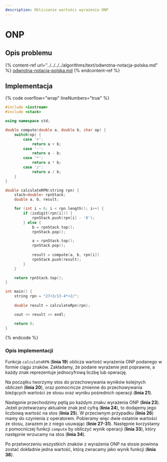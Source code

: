 ```yaml
---
description: Obliczanie wartości wyrażenia ONP
---
```


# ONP

## Opis problemu

{% content-ref url="../../../../algorithms/text/odwrotna-notacja-polska.md" %}
[odwrotna-notacja-polska.md](../../../../algorithms/text/odwrotna-notacja-polska.md)
{% endcontent-ref %}

## Implementacja

{% code overflow="wrap" lineNumbers="true" %}
```cpp
#include <iostream>
#include <stack>

using namespace std;

double compute(double a, double b, char op) {
    switch(op) {
        case '+':
            return a + b;
        case '-':
            return a - b;
        case '*':
            return a * b;
        case '/':
            return a / b;
    }
}

double calculateRPN(string rpn) {
    stack<double> rpnStack;
    double a, b, result;

    for (int i = 0; i < rpn.length(); i++) {
        if (isdigit(rpn[i])) {
            rpnStack.push(rpn[i] - '0');
        } else {
            b = rpnStack.top();
            rpnStack.pop();

            a = rpnStack.top();
            rpnStack.pop();
            
            result = compute(a, b, rpn[i])
            rpnStack.push(result);
        }
    }

    return rpnStack.top();
}

int main() {
    string rpn = "27+3/13-4*+2/";
    
    double result = calculateRpn(rpn);

    cout << result << endl;

    return 0;
}
```
{% endcode %}

### Opis implementacji

Funkcja `calculateRPN` (**linia 19**) oblicza wartość wyrażenia ONP podanego w formie ciągu znaków. Zakładamy, że podane wyrażenie jest poprawne, a każdy znak reprezentuje jednocyfrową liczbę lub operację. 

Na początku tworzymy stos do przechowywania wyników kolejnych obliczeń (**linia 20**), oraz pomocnicze zmienne do przechowywania bieżących wartości ze stosu oraz wyniku pośrednich operacji (**linia 21**). 

Następnie przechodzimy pętlą po każdym znaku wyrażenia ONP (**linia 23**). Jeżeli przetwarzany aktualnie znak jest cyfrą (**linia 24**), to dodajemy jego liczbową wartość na stos (**linia 25**). W przeciwnym przypadku (**linia 26**) mamy do czynienia z operatorem. Pobieramy więc dwie ostatnie wartości ze stosu, zarazem je z niego usuwając (**linie 27-31**). Następnie korzystamy z pomocniczej funkcji `compute` by obliczyć wynik operacji (**linia 33**), który następnie wrzucamy na stos (**linia 34**).

Po przetworzeniu wszystkich znaków z wyrażenia ONP na stosie powinna zostać dokładnie jedna wartość, którą zwracamy jako wynik funkcji (**linia 38**).
